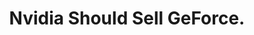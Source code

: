 ---
layout: bookmark
title: Nvidia Should Sell GeForce.
tags:
  - Bookmarks
  - YouTube
created: '2023-06-05T23:20:18.739Z'
link: https://www.youtube.com/watch?v=50sXRSTe03g&t=306s
id: 585767641
image: https://i.ytimg.com/vi/50sXRSTe03g/maxresdefault.jpg
highlights:
  - Nvidia Should Sell GeForce.
---